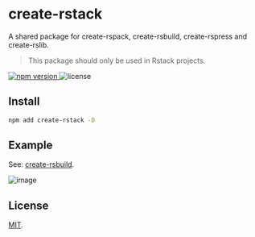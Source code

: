 # create-rstack

A shared package for create-rspack, create-rsbuild, create-rspress and create-rslib.

> This package should only be used in Rstack projects.

<p>
  <a href="https://npmjs.com/package/create-rstack">
   <img src="https://img.shields.io/npm/v/create-rstack?style=flat-square&colorA=564341&colorB=EDED91" alt="npm version" />
  </a>
  <img src="https://img.shields.io/badge/License-MIT-blue.svg?style=flat-square&colorA=564341&colorB=EDED91" alt="license" />
</p>

## Install

```bash
npm add create-rstack -D
```

## Example

See: [create-rsbuild](https://github.com/web-infra-dev/rsbuild/tree/main/packages/create-rsbuild).

![image](https://github.com/user-attachments/assets/2dda3501-720c-4151-bd3e-5e038dca9e68)


## License

[MIT](./LICENSE).
